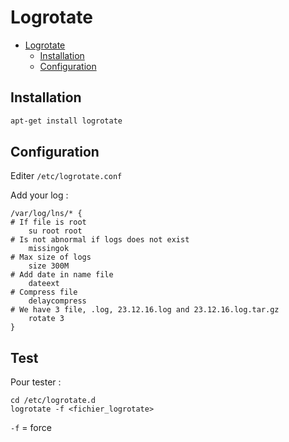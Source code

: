 # Logrotate
<!-- TOC -->

- [Logrotate](#logrotate)
    - [Installation](#installation)
    - [Configuration](#configuration)

<!-- /TOC -->

## Installation
```bash
apt-get install logrotate
```


## Configuration
Editer ```/etc/logrotate.conf```

Add your log :
```
/var/log/lns/* {
# If file is root
    su root root
# Is not abnormal if logs does not exist
    missingok
# Max size of logs
    size 300M
# Add date in name file
    dateext
# Compress file
    delaycompress
# We have 3 file, .log, 23.12.16.log and 23.12.16.log.tar.gz
    rotate 3
}

```

## Test

Pour tester :
```
cd /etc/logrotate.d
logrotate -f <fichier_logrotate>
```
```-f``` = force

